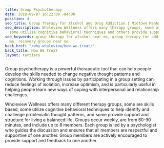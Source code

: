 ```yaml
---
title: Group Psychotherapy
date: 2018-09-07 16:22:00 -04:00
position: 4
seo_title: Group Therapy for Alcohol and Drug Addiction | Midtown Manhattan
seo_description: Wholeview Wellness offers many therapy groups, some are skills based,
  some utilize cognitive behavioral techniques and others provide support for recovery. 
seo_keywords: group therapy for alcohol near me, group therapy for addiction near
  me, recovery groups near me
back_href: "/why-wholeview/how-we-treat/"
back_title: How We Treat
layout: tertiary
---
```


Group psychotherapy is a powerful therapeutic tool that can help people develop the skills needed to change negative thought patterns and cognitions.  Working through issues by participating in a group setting can reduce feelings of isolation, increase optimism, and is particularly useful in helping people learn new ways of coping with interpersonal and relationship challenges.

Wholeview Wellness offers many different therapy groups, some are skills based, some utilize cognitive behavioral techniques to help identify and challenge problematic thought patterns, and some provide support and structure for living a balanced life.  Groups occur weekly, are from 60-90 minutes, and include up to 8 members.  Each group is led by a psychologist who guides the discussion and ensures that all members are respectful and supportive of one another. Group members are actively encouraged to provide support and feedback to one another.

